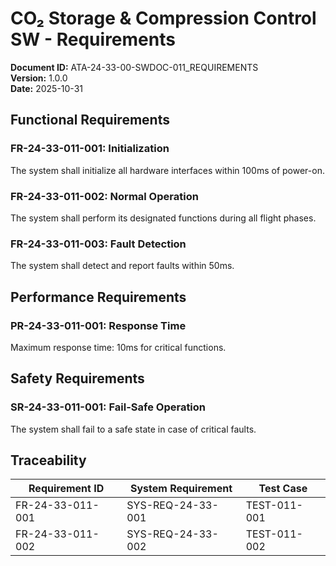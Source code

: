 # CO₂ Storage & Compression Control SW - Requirements

**Document ID:** ATA-24-33-00-SWDOC-011_REQUIREMENTS  
**Version:** 1.0.0  
**Date:** 2025-10-31

## Functional Requirements

### FR-24-33-011-001: Initialization
The system shall initialize all hardware interfaces within 100ms of power-on.

### FR-24-33-011-002: Normal Operation
The system shall perform its designated functions during all flight phases.

### FR-24-33-011-003: Fault Detection
The system shall detect and report faults within 50ms.

## Performance Requirements

### PR-24-33-011-001: Response Time
Maximum response time: 10ms for critical functions.

## Safety Requirements

### SR-24-33-011-001: Fail-Safe Operation
The system shall fail to a safe state in case of critical faults.

## Traceability

| Requirement ID | System Requirement | Test Case |
|----------------|-------------------|-----------|
| FR-24-33-011-001 | SYS-REQ-24-33-001 | TEST-011-001 |
| FR-24-33-011-002 | SYS-REQ-24-33-002 | TEST-011-002 |
